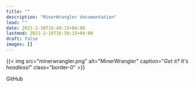 ```yaml
---
title: ""
description: "MinerWrangler documentation"
lead: ""
date: 2021-2-10T16:49:15+04:00
lastmod: 2021-2-10T16:50:15+04:00
draft: false
images: []
---
```


{{< img src="minerwrangler.png" alt="MinerWrangler" caption="<em>Get it? It's headless!</em>" class="border-0" >}}

<p class="btn btn-primary btn-lg px-4 mb-2" href="https://github.com/NikolaiTeslovich/minerwrangler"
role="button">GitHub</p>
